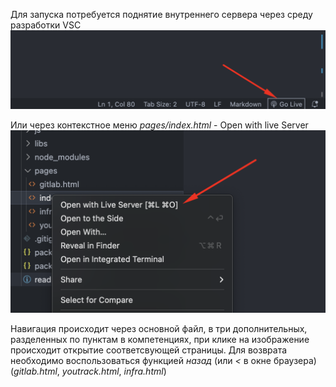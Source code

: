 Для запуска потребуется поднятие внутреннего сервера через среду разработки VSC
![live server](assets/images/infra/liveserver.png)

Или через контекстное меню *pages/index.html* - Open with live Server
![menu](assets/images/infra/menu.png)

Навигация происходит через основной файл, в три дополнительных, разделенных по пунктам в компетенциях, при клике на изображение происходит открытие соответсвующей страницы.
Для возврата необходимо воспользоваться функцией *назад* (или *<* в окне браузера)
(*gitlab.html*, *youtrack.html*, *infra.html*)